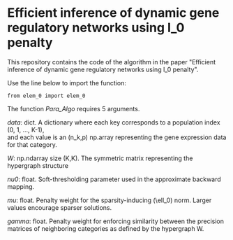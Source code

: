 # Efficient inference of dynamic gene regulatory networks using l_0 penalty

This repository contains the code of the algorithm in the paper "Efficient inference of dynamic gene regulatory networks using l_0 penalty".


Use the line below to import the function:
```
from elem_0 import elem_0
```

The function *Para_Algo* requires 5 arguments.

*data*: dict.
        A dictionary where each key corresponds to a population index (0, 1, ..., K-1),  
        and each value is an (n_k,p) np.array representing the gene expression data for that category.

        
   *W*: np.ndarray size (K,K).
        The symmetric matrix representing the hypergraph structure
        
 *nu0*: float.
        Soft-thresholding parameter used in the approximate backward mapping.
        
  *mu*: float.
        Penalty weight for the sparsity-inducing \(\ell_0\) norm. Larger values encourage sparser solutions.
        
*gamma*: float.
        Penalty weight for enforcing similarity between the precision matrices of neighboring categories
        as defined by the hypergraph W.

